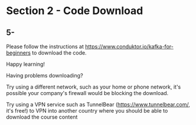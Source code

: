 # Section 2 - Code Download

## 5-
Please follow the instructions at https://www.conduktor.io/kafka-for-beginners to download the code.

Happy learning!

Having problems downloading?

Try using a different network, such as your home or phone network, it's possible your company's firewall would be blocking the download.

Try using a VPN service such as TunnelBear (https://www.tunnelbear.com/, it's free!) to VPN into another country where you should be able to
download the course content